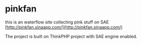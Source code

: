 pinkfan
=======

this is an waterflow site collecting pink stuff on SAE
[http://pinkfan.sinaapp.com/](http://pinkfan.sinaapp.com/)

The project is built on ThinkPHP project with SAE engine enabled.

